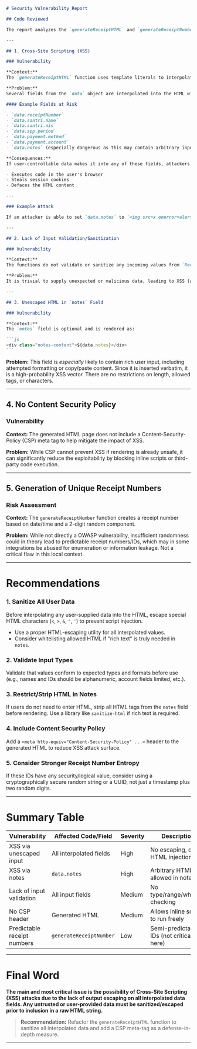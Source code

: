 ````markdown
# Security Vulnerability Report

## Code Reviewed

The report analyzes the `generateReceiptHTML` and `generateReceiptNumber` functions for security vulnerabilities. The core focus is on possible attacks resulting from insufficient data validation or unsafe coding practices, especially concerning HTML generation and dynamic data insertion.

---

## 1. Cross-Site Scripting (XSS)

### Vulnerability

**Context:**
The `generateReceiptHTML` function uses template literals to interpolate arbitrary data from a `ReceiptData` object directly into an HTML string, rendering it for later use (likely client output or PDF generation).

**Problem:**
Several fields from the `data` object are interpolated into the HTML without any form of escaping or sanitization. This means that if any property contains malicious HTML or JavaScript, it will be injected directly into the generated HTML.

#### Example Fields at Risk

- `data.receiptNumber`
- `data.santri.name`
- `data.santri.nis`
- `data.spp.period`
- `data.payment.method`
- `data.payment.account`
- `data.notes` (especially dangerous as this may contain arbitrary input)

**Consequences:**
If user-controllable data makes it into any of these fields, attackers can inject HTML or JavaScript that:

- Executes code in the user's browser
- Steals session cookies
- Defaces the HTML content

---

### Example Attack

If an attacker is able to set `data.notes` to `<img src=x onerror=alert(1)>`, this will trigger a JavaScript alert upon page load, demonstrating a stored XSS.

---

## 2. Lack of Input Validation/Sanitization

### Vulnerability

**Context:**
The functions do not validate or sanitize any incoming values from `ReceiptData` before rendering them into HTML.

**Problem:**
It is trivial to supply unexpected or malicious data, leading to XSS (as above) or malformed markup. Even if you trust your backend, if this feature is ever exposed to external sources (API inputs, integrations, form submissions), it becomes exploitable.

---

## 3. Unescaped HTML in `notes` Field

### Vulnerability

**Context:**
The `notes` field is optional and is rendered as:

```js
<div class="notes-content">${data.notes}</div>
```
````

**Problem:**
This field is _especially_ likely to contain rich user input, including attempted formatting or copy/paste content. Since it is inserted verbatim, it is a high-probability XSS vector. There are no restrictions on length, allowed tags, or characters.

---

## 4. No Content Security Policy

### Vulnerability

**Context:**
The generated HTML page does not include a Content-Security-Policy (CSP) meta tag to help mitigate the impact of XSS.

**Problem:**
While CSP cannot prevent XSS if rendering is already unsafe, it can significantly reduce the exploitability by blocking inline scripts or third-party code execution.

---

## 5. Generation of Unique Receipt Numbers

### Risk Assessment

**Context:**
The `generateReceiptNumber` function creates a receipt number based on date/time and a 2-digit random component.

**Problem:**
While not directly a OWASP vulnerability, insufficient randomness could in theory lead to predictable receipt numbers/IDs, which may in some integrations be abused for enumeration or information leakage. Not a critical flaw in this local context.

---

# Recommendations

### 1. Sanitize All User Data

Before interpolating any user-supplied data into the HTML, escape special HTML characters (`<`, `>`, `&`, `"`, `'`) to prevent script injection.

- Use a proper HTML-escaping utility for all interpolated values.
- Consider whitelisting allowed HTML if "rich text" is truly needed in `notes`.

### 2. Validate Input Types

Validate that values conform to expected types and formats before use (e.g., names and IDs should be alphanumeric, account fields limited, etc.).

### 3. Restrict/Strip HTML in Notes

If users do not need to enter HTML, strip all HTML tags from the `notes` field before rendering. Use a library like `sanitize-html` if rich text is required.

### 4. Include Content Security Policy

Add a `<meta http-equiv="Content-Security-Policy" ...>` header to the generated HTML to reduce XSS attack surface.

### 5. Consider Stronger Receipt Number Entropy

If these IDs have any security/logical value, consider using a cryptographically secure random string or a UUID, not just a timestamp plus two random digits.

---

# Summary Table

| Vulnerability               | Affected Code/Field     | Severity | Description                              |
| --------------------------- | ----------------------- | -------- | ---------------------------------------- |
| XSS via unescaped input     | All interpolated fields | High     | No escaping, direct HTML injection       |
| XSS via notes               | `data.notes`            | High     | Arbitrary HTML allowed in notes          |
| Lack of input validation    | All input fields        | Medium   | No type/range/whitelist checking         |
| No CSP header               | Generated HTML          | Medium   | Allows inline scripts to run freely      |
| Predictable receipt numbers | `generateReceiptNumber` | Low      | Semi-predictable IDs (not critical here) |

---

# Final Word

**The main and most critical issue is the possibility of Cross-Site Scripting (XSS) attacks due to the lack of output escaping on all interpolated data fields. Any untrusted or user-provided data must be sanitized/escaped prior to inclusion in a raw HTML string.**

> **Recommendation:** Refactor the `generateReceiptHTML` function to sanitize all interpolated data and add a CSP meta-tag as a defense-in-depth measure.

---

```

```
